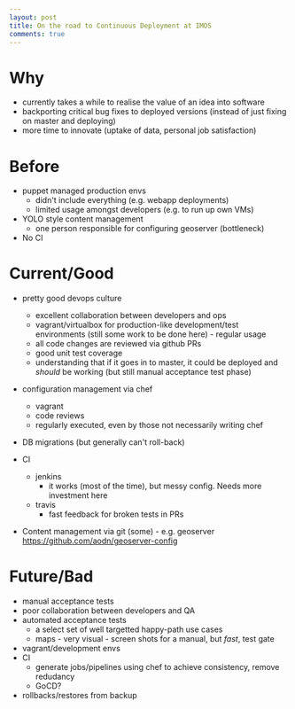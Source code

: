 ```yaml
---
layout: post
title: On the road to Continuous Deployment at IMOS
comments: true
---
```


# Why
* currently takes a while to realise the value of an idea into software
* backporting critical bug fixes to deployed versions (instead of just fixing on master and deploying)
* more time to innovate (uptake of data, personal job satisfaction)



# Before

* puppet managed production envs
	* didn't include everything (e.g. webapp deployments)
	* limited usage amongst developers (e.g. to run up own VMs)
* YOLO style content management
    * one person responsible for configuring geoserver (bottleneck)
* No CI


# Current/Good

* pretty good devops culture
	* excellent collaboration between developers and ops
	* vagrant/virtualbox for production-like development/test environments (still some work to be done here) - regular usage
	* all code changes are reviewed via github PRs
	* good unit test coverage
	* understanding that if it goes in to master, it could be deployed and *should* be working (but still manual acceptance test phase)

* configuration management via chef
	* vagrant
	* code reviews
	* regularly executed, even by those not necessarily writing chef
	
* DB migrations (but generally can't roll-back)
	
* CI
	* jenkins
		* it works (most of the time), but messy config.  Needs more investment here
	* travis
		* fast feedback for broken tests in PRs
* Content management via git (some) - e.g. geoserver https://github.com/aodn/geoserver-config	

# Future/Bad
* manual acceptance tests
* poor collaboration between developers and QA
* automated acceptance tests
	* a select set of well targetted happy-path use cases
	* maps - very visual - screen shots for a manual, but *fast*, test gate
* vagrant/development envs
* CI
	* generate jobs/pipelines using chef to achieve consistency, remove redudancy
	* GoCD?
* rollbacks/restores from backup
	